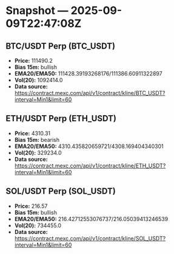 # Snapshot — 2025-09-09T22:47:08Z

## BTC/USDT Perp (BTC_USDT)
- **Price:** 111490.2
- **Bias 15m:** bullish
- **EMA20/EMA50:** 111428.39193268176/111386.60911322897
- **Vol(20):** 1092414.0
- **Data source:** https://contract.mexc.com/api/v1/contract/kline/BTC_USDT?interval=Min1&limit=60

## ETH/USDT Perp (ETH_USDT)
- **Price:** 4310.31
- **Bias 15m:** bearish
- **EMA20/EMA50:** 4310.435820659721/4308.169404340301
- **Vol(20):** 329234.0
- **Data source:** https://contract.mexc.com/api/v1/contract/kline/ETH_USDT?interval=Min1&limit=60

## SOL/USDT Perp (SOL_USDT)
- **Price:** 216.57
- **Bias 15m:** bullish
- **EMA20/EMA50:** 216.42712553076737/216.05039413246539
- **Vol(20):** 734455.0
- **Data source:** https://contract.mexc.com/api/v1/contract/kline/SOL_USDT?interval=Min1&limit=60
